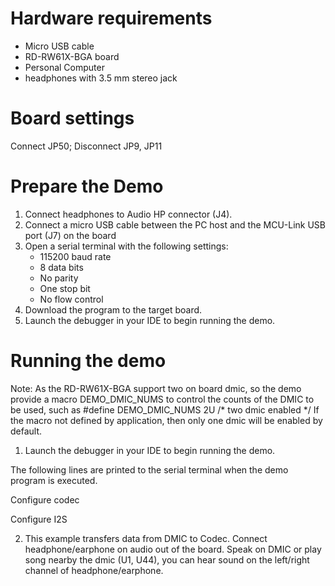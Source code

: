 Hardware requirements
=====================
- Micro USB cable
- RD-RW61X-BGA board
- Personal Computer
- headphones with 3.5 mm stereo jack

Board settings
============
Connect JP50; Disconnect JP9, JP11

Prepare the Demo
===============
1.  Connect headphones to Audio HP connector (J4).
2.  Connect a micro USB cable between the PC host and the MCU-Link USB port (J7) on the board
3.  Open a serial terminal with the following settings:
    - 115200 baud rate
    - 8 data bits
    - No parity
    - One stop bit
    - No flow control
4.  Download the program to the target board.
5.  Launch the debugger in your IDE to begin running the demo.

Running the demo
================
Note: As the RD-RW61X-BGA support two on board dmic, so the demo provide a macro DEMO_DMIC_NUMS to control the counts of the DMIC to be used, such as
#define DEMO_DMIC_NUMS 2U /* two dmic enabled */
If the macro not defined by application, then only one dmic will be enabled by default.

1.  Launch the debugger in your IDE to begin running the demo.

The following lines are printed to the serial terminal when the demo program is executed.

Configure codec

Configure I2S

2. This example transfers data from DMIC to Codec. Connect headphone/earphone on audio out of the board.
Speak on DMIC or play song nearby the dmic (U1, U44),  you can hear sound on the left/right channel of headphone/earphone.
